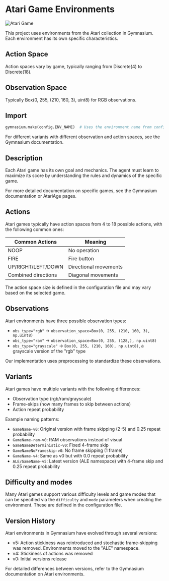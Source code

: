 # Atari Game Environments

![Atari Game](../images/ms_pacman.gif)

This project uses environments from the Atari collection in Gymnasium. Each environment has its own specific characteristics.

## Action Space
Action spaces vary by game, typically ranging from Discrete(4) to Discrete(18).

## Observation Space
Typically Box(0, 255, (210, 160, 3), uint8) for RGB observations.

## Import
```python
gymnasium.make(config.ENV_NAME)  # Uses the environment name from config
```

For different variants with different observation and action spaces, see the Gymnasium documentation.

## Description

Each Atari game has its own goal and mechanics. The agent must learn to maximize its score by understanding the rules and dynamics of the specific game.

For more detailed documentation on specific games, see the Gymnasium documentation or AtariAge pages.

## Actions

Atari games typically have action spaces from 4 to 18 possible actions, with the following common ones:

| Common Actions | Meaning   |
|---------------|-----------|
| NOOP          | No operation |
| FIRE          | Fire button |
| UP/RIGHT/LEFT/DOWN | Directional movements |
| Combined directions | Diagonal movements |

The action space size is defined in the configuration file and may vary based on the selected game.

## Observations

Atari environments have three possible observation types:

- `obs_type="rgb"` -> `observation_space=Box(0, 255, (210, 160, 3), np.uint8)`
- `obs_type="ram"` -> `observation_space=Box(0, 255, (128,), np.uint8)`
- `obs_type="grayscale"` -> `Box(0, 255, (210, 160), np.uint8)`, a grayscale version of the "rgb" type

Our implementation uses preprocessing to standardize these observations.

## Variants

Atari games have multiple variants with the following differences:
- Observation type (rgb/ram/grayscale)
- Frame-skips (how many frames to skip between actions)
- Action repeat probability

Example naming patterns:
- `GameName-v0`: Original version with frame skipping (2-5) and 0.25 repeat probability
- `GameName-ram-v0`: RAM observations instead of visual
- `GameNameDeterministic-v0`: Fixed 4-frame skip
- `GameNameNoFrameskip-v0`: No frame skipping (1 frame)
- `GameName-v4`: Same as v0 but with 0.0 repeat probability
- `ALE/GameName-v5`: Latest version (ALE namespace) with 4-frame skip and 0.25 repeat probability

## Difficulty and modes

Many Atari games support various difficulty levels and game modes that can be specified via the `difficulty` and `mode` parameters when creating the environment. These are defined in the configuration file.

## Version History

Atari environments in Gymnasium have evolved through several versions:

- v5: Action stickiness was reintroduced and stochastic frame-skipping was removed. Environments moved to the "ALE" namespace.
- v4: Stickiness of actions was removed
- v0: Initial versions release

For detailed differences between versions, refer to the Gymnasium documentation on Atari environments.